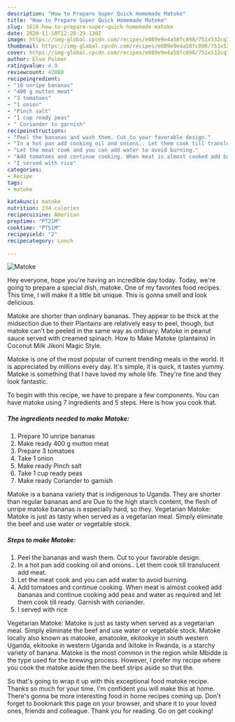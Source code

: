 ```yaml
---
description: "How to Prepare Super Quick Homemade Matoke"
title: "How to Prepare Super Quick Homemade Matoke"
slug: 1618-how-to-prepare-super-quick-homemade-matoke
date: 2020-11-10T12:28:29.130Z
image: https://img-global.cpcdn.com/recipes/e089e9e4a58fc898/751x532cq70/matoke-recipe-main-photo.jpg
thumbnail: https://img-global.cpcdn.com/recipes/e089e9e4a58fc898/751x532cq70/matoke-recipe-main-photo.jpg
cover: https://img-global.cpcdn.com/recipes/e089e9e4a58fc898/751x532cq70/matoke-recipe-main-photo.jpg
author: Elva Palmer
ratingvalue: 4.9
reviewcount: 42880
recipeingredient:
- "10 unripe bananas"
- "400 g mutton meat"
- "3 tomatoes"
- "1 onion"
- "Pinch salt"
- "1 cup ready peas"
- " Coriander to garnish"
recipeinstructions:
- "Peel the bananas and wash them. Cut to your favorable design."
- "In a hot pan add cooking oil and onions.. Let them cook till translucent add meat."
- "Let the meat cook and you can add water to avoid burning."
- "Add tomatoes and continue cooking. When meat is almost cooked add bananas and continue cooking add peas and water as required and let them cook till ready. Garnish with coriander."
- "I served with rice"
categories:
- Recipe
tags:
- matoke

katakunci: matoke 
nutrition: 234 calories
recipecuisine: American
preptime: "PT21M"
cooktime: "PT51M"
recipeyield: "2"
recipecategory: Lunch

---
```



![Matoke](https://img-global.cpcdn.com/recipes/e089e9e4a58fc898/751x532cq70/matoke-recipe-main-photo.jpg)

Hey everyone, hope you're having an incredible day today. Today, we're going to prepare a special dish, matoke. One of my favorites food recipes. This time, I will make it a little bit unique. This is gonna smell and look delicious.

Matoke are shorter than ordinary bananas. They appear to be thick at the midsection due to their Plantains are relatively easy to peel, though, but matoke can&#39;t be peeled in the same way as ordinary. Matoke in peanut sauce served with creamed spinach. How to Make Matoke (plantains) in Coconut Milk Jikoni Magic Style.

Matoke is one of the most popular of current trending meals in the world. It is appreciated by millions every day. It's simple, it is quick, it tastes yummy. Matoke is something that I have loved my whole life. They're fine and they look fantastic.


To begin with this recipe, we have to prepare a few components. You can have matoke using 7 ingredients and 5 steps. Here is how you cook that.

<!--inarticleads1-->

##### The ingredients needed to make Matoke:

1. Prepare 10 unripe bananas
1. Make ready 400 g mutton meat
1. Prepare 3 tomatoes
1. Take 1 onion
1. Make ready Pinch salt
1. Take 1 cup ready peas
1. Make ready  Coriander to garnish


Matoke is a banana variety that is indigenous to Uganda. They are shorter than regular bananas and are Due to the high starch content, the flesh of unripe matoke bananas is especially hard, so they. Vegetarian Matoke: Matoke is just as tasty when served as a vegetarian meal. Simply eliminate the beef and use water or vegetable stock. 

<!--inarticleads2-->

##### Steps to make Matoke:

1. Peel the bananas and wash them. Cut to your favorable design.
1. In a hot pan add cooking oil and onions.. Let them cook till translucent add meat.
1. Let the meat cook and you can add water to avoid burning.
1. Add tomatoes and continue cooking. When meat is almost cooked add bananas and continue cooking add peas and water as required and let them cook till ready. Garnish with coriander.
1. I served with rice


Vegetarian Matoke: Matoke is just as tasty when served as a vegetarian meal. Simply eliminate the beef and use water or vegetable stock. Matoke locally also known as matooke, amatooke, ekitookye in south western Uganda, ekitooke in western Uganda and ikitoke in Rwanda, is a starchy variety of banana. Matoke is the most common in the region while Mbidde is the type used for the brewing process. However, I prefer my recipe where you cook the matoke aside then the beef strips aside so that the. 

So that's going to wrap it up with this exceptional food matoke recipe. Thanks so much for your time. I'm confident you will make this at home. There's gonna be more interesting food in home recipes coming up. Don't forget to bookmark this page on your browser, and share it to your loved ones, friends and colleague. Thank you for reading. Go on get cooking!
